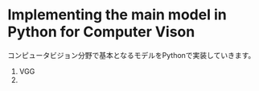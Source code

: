 # Implementing the main model in Python for Computer Vison
コンピュータビジョン分野で基本となるモデルをPythonで実装していきます。

1. VGG
2. 


